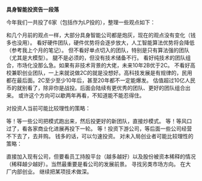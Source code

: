 **具身智能投资告一段落**

今年我们一共投了6家（包括作为LP投的），整理一些观点如下：

和几个月前的观点一样，大部分具身智能公司都是炮灰，现在的观点没有变化（钱多也没用）。
看好硬件团队，硬件优势将会逐步放大，人工智能算法优势将会降低（参考我上个月的笔记）。
但不看好单点切入的团队，特别是只有算法强的团队（尤其是大模型）。
腿不是必须的，但没有技术储备不行。
看好纯技术的团队组合，市场化没那么急。如果有非技术背景的大佬，未来10年2B优于2C。
不看好高校兼职创业团队，一上来就说做2C的就是没想好。高科技发展是有规律的，民用都在最后面。2C至少至少10年后，甚至20年都不一定能爆发。
估值超过10亿人民币的就别看了，除非你是战投。后面会陆续有更优秀的团队、更好的团队组合出来。
或许这个方向可以歇两年再看，不知道能不能忍得住。

对投资人当前可能比较理性的策略：

等！等一些公司把模式跑出来，然后投更好的新团队，直接炒模式。
等！等风口过了，看各家商业化进展再投下一轮。
等！投资下游公司，等后面一些公司经营不下去了，去并购。
钱多的话，可以匀速投资。
对未入局创业者可能比较理性的策略：

直接加入现有公司，但要看员工持股平台（越多越好）以及股份被资本稀释的情况（稀释越少越好）。当然最重要是看公司的发展前景。
寻找另类市场方向。
在大厂内部创业。
继续把某项技术做深。

